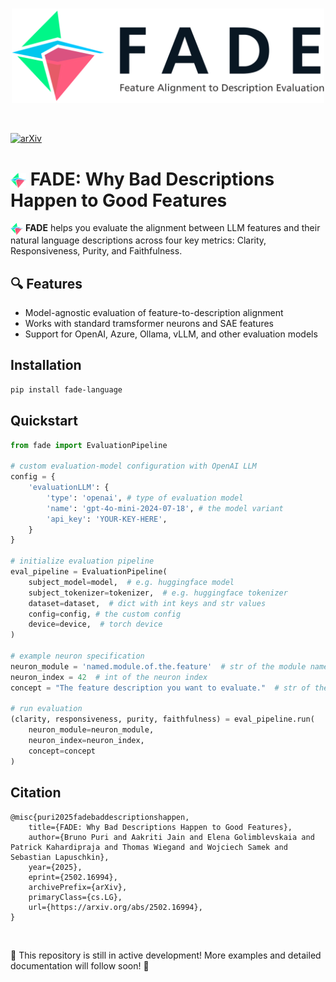 <br>
<p align="center">
  <picture>
    <source media="(prefers-color-scheme: dark)" srcset="assets/images/fade_title_logo_darkmode.svg">
    <img src="assets/images/fade_title_logo_lightmode.svg" alt="FADE Logo" width="500">
  </picture>
</p>
<br>

[![arXiv](https://img.shields.io/badge/arXiv-2502.16994-b31b1b.svg)](https://arxiv.org/abs/2502.16994)


# <img src="assets/images/fade_logo_lightmode.svg" alt="Logo" width="25" style="vertical-align: middle;"> FADE: Why Bad Descriptions Happen to Good Features

<img src="assets/images/fade_logo_lightmode.svg" alt="Logo" width="20" style="vertical-align: middle;"> **FADE** helps you evaluate the alignment between LLM features and their natural language descriptions across four key metrics: Clarity, Responsiveness, Purity, and Faithfulness.

## 🔍 Features

- Model-agnostic evaluation of feature-to-description alignment
- Works with standard tramsformer neurons and SAE features
- Support for OpenAI, Azure, Ollama, vLLM, and other evaluation models


## Installation

```bash
pip install fade-language
```

## Quickstart

```python
from fade import EvaluationPipeline

# custom evaluation-model configuration with OpenAI LLM
config = {
    'evaluationLLM': {
        'type': 'openai', # type of evaluation model
        'name': 'gpt-4o-mini-2024-07-18', # the model variant
        'api_key': 'YOUR-KEY-HERE',
    }
}

# initialize evaluation pipeline
eval_pipeline = EvaluationPipeline(
    subject_model=model,  # e.g. huggingface model
    subject_tokenizer=tokenizer,  # e.g. huggingface tokenizer
    dataset=dataset,  # dict with int keys and str values
    config=config, # the custom config
    device=device,  # torch device
)

# example neuron specification
neuron_module = 'named.module.of.the.feature'  # str of the module name
neuron_index = 42  # int of the neuron index
concept = "The feature description you want to evaluate."  # str of the feature description

# run evaluation
(clarity, responsiveness, purity, faithfulness) = eval_pipeline.run(
    neuron_module=neuron_module,
    neuron_index=neuron_index,
    concept=concept
)
```


## Citation

```
@misc{puri2025fadebaddescriptionshappen,
    title={FADE: Why Bad Descriptions Happen to Good Features}, 
    author={Bruno Puri and Aakriti Jain and Elena Golimblevskaia and Patrick Kahardipraja and Thomas Wiegand and Wojciech Samek and Sebastian Lapuschkin},
    year={2025},
    eprint={2502.16994},
    archivePrefix={arXiv},
    primaryClass={cs.LG},
    url={https://arxiv.org/abs/2502.16994}, 
}
```


<br>

🚧 This repository is still in active development! More examples and detailed documentation will follow soon! 🚧
